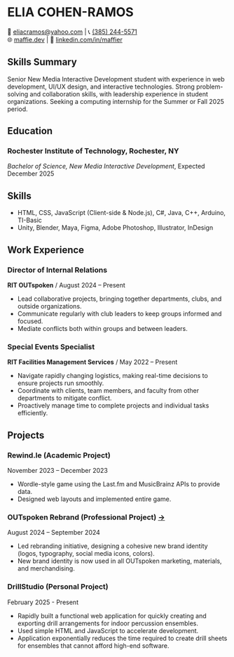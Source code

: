 # ELIA COHEN-RAMOS
📧 eliacramos@yahoo.com | 📞 [(385) 244-5571](tel:+13852445571) \
🌐 [maffie.dev](https://maffie.dev/) | 🔗 [linkedin.com/in/maffier](https://www.linkedin.com/in/maffier/)

## Skills Summary
Senior New Media Interactive Development student with experience in web development, UI/UX design, and interactive technologies. Strong problem-solving and collaboration skills, with leadership experience in student organizations. Seeking a computing internship for the Summer or Fall 2025 period.

## Education
### Rochester Institute of Technology, Rochester, NY
_Bachelor of Science, New Media Interactive Development_, Expected December 2025  

## Skills
- HTML, CSS, JavaScript (Client-side & Node.js), C#, Java, C++, Arduino, TI-Basic
- Unity, Blender, Maya, Figma, Adobe Photoshop, Illustrator, InDesign

## Work Experience
### Director of Internal Relations
**RIT OUTspoken** / August 2024 – Present
- Lead collaborative projects, bringing together departments, clubs, and outside organizations.
- Communicate regularly with club leaders to keep groups informed and focused.
- Mediate conflicts both within groups and between leaders.

### Special Events Specialist
**RIT Facilities Management Services** / May 2022 – Present
- Navigate rapidly changing logistics, making real-time decisions to ensure projects run smoothly.
- Coordinate with clients, team members, and faculty from other departments to mitigate conflict.
- Proactively manage time to complete projects and individual tasks efficiently.

## Projects
### Rewind.le (Academic Project)
November 2023 – December 2023
- Wordle-style game using the Last.fm and MusicBrainz APIs to provide data.
- Designed web layouts and implemented entire game.
### OUTspoken Rebrand (Professional Project) [->](./outspoken-rebrand)
August 2024 – September 2024
- Led rebranding initiative, designing a cohesive new brand identity (logos, typography, social media icons, colors).
- New brand identity is now used in all OUTspoken marketing, materials, and merchandising.
### DrillStudio (Personal Project)
February 2025 - Present
- Rapidly built a functional web application for quickly creating and exporting drill arrangements for indoor percussion ensembles.
- Used simple HTML and JavaScript to accelerate development.
- Application exponentially reduces the time required to create drill sheets for ensembles that cannot afford high-end software.